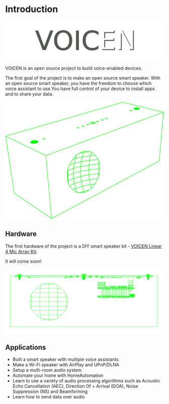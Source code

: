 # Introduction

![](assets/images/voicen.svg)

VOICEN is an open source project to build voice-enabled devices.

The first goal of the project is to make an open source smart speaker. With an open source smart speaker, you have the freedom to choose which voice assistant to use.You have full control of your device to install apps and to share your data.

![](assets/images/speaker.svg)

## Hardware
The first hardware of the project is a DIY smart speaker kit - [VOICEN Linear 4 Mic Array Kit](hardware/#voicen-linear-4-mic-array-kit).

It will come soon!

![](assets/images/speaker_front.png)

## Applications
+ Built a smart speaker with multiple voice assistants
+ Make a Wi-Fi speaker with AirPlay and UPnP/DLNA
+ Setup a multi-room audio system
+ Automate your home with HomeAutomation
+ Learn to use a variety of audio processing algorithms such as Acoustic Echo Cancellation (AEC), Direction Of + Arrival (DOA), Noise Suppression (NS) and Beamforming
+ Learn how to send data over audio



